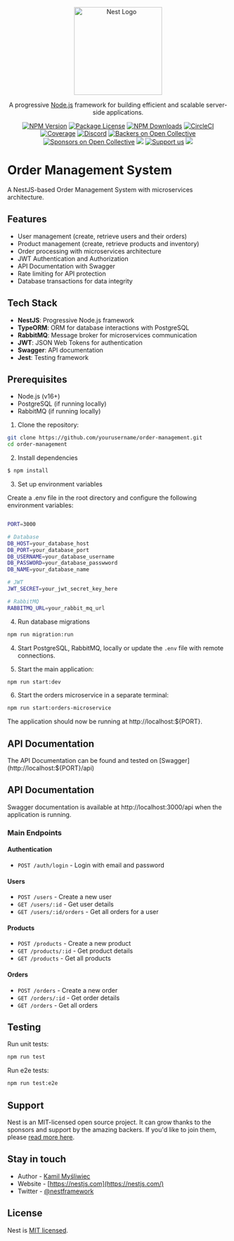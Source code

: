 <p align="center">
  <a href="http://nestjs.com/" target="blank"><img src="https://nestjs.com/img/logo-small.svg" width="200" alt="Nest Logo" /></a>
</p>

[circleci-image]: https://img.shields.io/circleci/build/github/nestjs/nest/master?token=abc123def456
[circleci-url]: https://circleci.com/gh/nestjs/nest

  <p align="center">A progressive <a href="http://nodejs.org" target="_blank">Node.js</a> framework for building efficient and scalable server-side applications.</p>
    <p align="center">
<a href="https://www.npmjs.com/~nestjscore" target="_blank"><img src="https://img.shields.io/npm/v/@nestjs/core.svg" alt="NPM Version" /></a>
<a href="https://www.npmjs.com/~nestjscore" target="_blank"><img src="https://img.shields.io/npm/l/@nestjs/core.svg" alt="Package License" /></a>
<a href="https://www.npmjs.com/~nestjscore" target="_blank"><img src="https://img.shields.io/npm/dm/@nestjs/common.svg" alt="NPM Downloads" /></a>
<a href="https://circleci.com/gh/nestjs/nest" target="_blank"><img src="https://img.shields.io/circleci/build/github/nestjs/nest/master" alt="CircleCI" /></a>
<a href="https://coveralls.io/github/nestjs/nest?branch=master" target="_blank"><img src="https://coveralls.io/repos/github/nestjs/nest/badge.svg?branch=master#9" alt="Coverage" /></a>
<a href="https://discord.gg/G7Qnnhy" target="_blank"><img src="https://img.shields.io/badge/discord-online-brightgreen.svg" alt="Discord"/></a>
<a href="https://opencollective.com/nest#backer" target="_blank"><img src="https://opencollective.com/nest/backers/badge.svg" alt="Backers on Open Collective" /></a>
<a href="https://opencollective.com/nest#sponsor" target="_blank"><img src="https://opencollective.com/nest/sponsors/badge.svg" alt="Sponsors on Open Collective" /></a>
  <a href="https://paypal.me/kamilmysliwiec" target="_blank"><img src="https://img.shields.io/badge/Donate-PayPal-ff3f59.svg"/></a>
    <a href="https://opencollective.com/nest#sponsor"  target="_blank"><img src="https://img.shields.io/badge/Support%20us-Open%20Collective-41B883.svg" alt="Support us"></a>
  <a href="https://twitter.com/nestframework" target="_blank"><img src="https://img.shields.io/twitter/follow/nestframework.svg?style=social&label=Follow"></a>
</p>
  <!--[![Backers on Open Collective](https://opencollective.com/nest/backers/badge.svg)](https://opencollective.com/nest#backer)
  [![Sponsors on Open Collective](https://opencollective.com/nest/sponsors/badge.svg)](https://opencollective.com/nest#sponsor)-->

# Order Management System

A NestJS-based Order Management System with microservices architecture.

## Features

- User management (create, retrieve users and their orders)
- Product management (create, retrieve products and inventory)
- Order processing with microservices architecture
- JWT Authentication and Authorization
- API Documentation with Swagger
- Rate limiting for API protection
- Database transactions for data integrity

## Tech Stack

- **NestJS**: Progressive Node.js framework
- **TypeORM**: ORM for database interactions with PostgreSQL
- **RabbitMQ**: Message broker for microservices communication
- **JWT**: JSON Web Tokens for authentication
- **Swagger**: API documentation
- **Jest**: Testing framework

## Prerequisites

- Node.js (v16+)
- PostgreSQL (if running locally)
- RabbitMQ (if running locally)



1. Clone the repository:
```bash
git clone https://github.com/yourusername/order-management.git
cd order-management
```

2. Install dependencies
```bash
$ npm install
```

3. Set up environment variables

Create a .env file in the root directory and configure the following environment variables:

```bash

PORT=3000

# Database
DB_HOST=your_database_host
DB_PORT=your_database_port
DB_USERNAME=your_database_username
DB_PASSWORD=your_database_passwword
DB_NAME=your_database_name

# JWT
JWT_SECRET=your_jwt_secret_key_here

# RabbitMQ
RABBITMQ_URL=your_rabbit_mq_url
```
4. Run database migrations
```bash
npm run migration:run 
```
4. Start PostgreSQL, RabbitMQ,  locally or update the `.env` file with remote connections.

5. Start the main application:
```bash
npm run start:dev
```

6. Start the orders microservice in a separate terminal:
```bash
npm run start:orders-microservice
```
The application should now be running at http://localhost:${PORT}.

## API Documentation
The API Documentation can be found and tested on [Swagger] (http://localhost:${PORT}/api)


## API Documentation

Swagger documentation is available at http://localhost:3000/api when the application is running.

### Main Endpoints

#### Authentication
- `POST /auth/login` - Login with email and password

#### Users
- `POST /users` - Create a new user
- `GET /users/:id` - Get user details
- `GET /users/:id/orders` - Get all orders for a user

#### Products
- `POST /products` - Create a new product
- `GET /products/:id` - Get product details
- `GET /products` - Get all products

#### Orders
- `POST /orders` - Create a new order
- `GET /orders/:id` - Get order details
- `GET /orders` - Get all orders

## Testing

Run unit tests:
```bash
npm run test
```

Run e2e tests:
```bash
npm run test:e2e
```



## Support

Nest is an MIT-licensed open source project. It can grow thanks to the sponsors and support by the amazing backers. If you'd like to join them, please [read more here](https://docs.nestjs.com/support).

## Stay in touch

- Author - [Kamil Myśliwiec](https://kamilmysliwiec.com)
- Website - [https://nestjs.com](https://nestjs.com/)
- Twitter - [@nestframework](https://twitter.com/nestframework)

## License

Nest is [MIT licensed](LICENSE).
